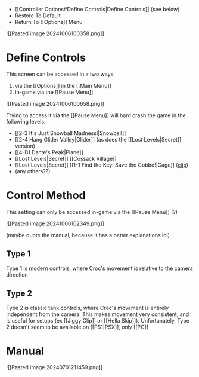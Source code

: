- [[Controller Options#Define Controls|Define Controls]] (see below)
- Restore To Default
- Return To [[Options]] Menu

![[Pasted image 20241006100358.png]]
# Define Controls
This screen can be accessed in a two ways:
1. via the [[Options]] in the [[Main Menu]]
2. in-game via the [[Pause Menu]]

![[Pasted image 20241006100658.png]]

Trying to access it via the [[Pause Menu]] will hard crash the game in the following levels:
- [[2-3 It's Just Snowball Madness!|Snowball]]
- [[2-4 Hang Glider Valley|Glider]] (as does the [[Lost Levels|Secret]] version)
- [[4-B1 Dante's Peak|Plane]]
- [[Lost Levels|Secret]] [[Cossack Village]]
- [[Lost Levels|Secret]] [[1-1 Find the Key! Save the Gobbo!|Cage]] ([clip](https://www.twitch.tv/thermospore/clip/BoxySaltySrirachaTheTarFu-27Qp22DcufbY6fNb))
- (any others??)
# Control Method
This setting can only be accessed in-game via the [[Pause Menu]] (?)

![[Pasted image 20241006102349.png]]

(maybe quote the manual, because it has a better explanations lol)
## Type 1
Type 1 is modern controls, where Croc's movement is relative to the camera direction
## Type 2
Type 2 is classic tank controls, where Croc's movement is entirely independent from the camera. This makes movement very consistent, and is useful for setups (ex [[Jiggy Clip]] or [[Hella Skip]]). Unfortunately, Type 2 doesn't seem to be available on [[PS1|PSX]], only [[PC]]
# Manual
![[Pasted image 20240701211459.png]]